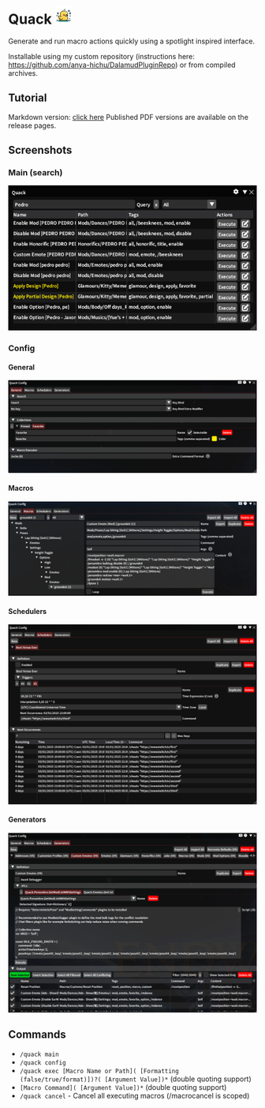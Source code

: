 # Quack <img src="https://github.com/anya-hichu/Quack/raw/master/images/icon.png" height="35"/>

Generate and run macro actions quickly using a spotlight inspired interface.

Installable using my custom repository (instructions here: https://github.com/anya-hichu/DalamudPluginRepo) or from compiled archives.

## Tutorial

Markdown version: [click here](TUTORIAL.md)
Published PDF versions are available on the release pages.

## Screenshots

### Main (search)
![main](images/image1.png)

### Config
#### General
![general config](images/image2.png)

#### Macros
![macros config](images/image3.png)

#### Schedulers
![generators config](images/image4.png)

#### Generators
![generators config](images/image5.png)

## Commands

- `/quack main`
- `/quack config`
- `/quack exec [Macro Name or Path]( [Formatting (false/true/format)])?( [Argument Value])*` (double quoting support)
- `[Macro Command]( [Argument Value])*` (double quoting support)
- `/quack cancel` - Cancel all executing macros (/macrocancel is scoped)
